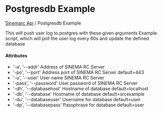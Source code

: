 # Postgresdb Example

[Sinemarc Api](../index.md#sinemarc-api) /
Postgresdb Example

This will push user log to postgres with these given arguments
Example script, which will poll the user log every 60s and update the defined database

#### Attributes
- '-a', '--addr' Address of SINEMA RC Server
- '-po', '--port' Address port of SINEMA RC Server default=443
- '-u', '--user' User name SINEMA RC Server
- '-pass', '--password' User password of SINEMA RC Server
- '-dh', '--databasehost' Hostname of database default=localhost
- '-db', '--database' Hostname of database default=srcexample
- '-du', '--databaseuser' Username for database default=user
- '-dp', '--databasepass' Passphrase for database default=user

